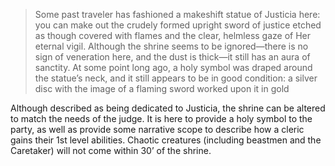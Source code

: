 > Some past traveler has fashioned a makeshift statue of Justicia here: you can make out the crudely formed upright sword of justice etched as though covered with flames and the clear, helmless gaze of Her eternal vigil. Although the shrine seems to be ignored—there is no sign of veneration here, and the dust is thick—it still has an aura of sanctity. At some point long ago, a holy symbol was draped around the statue’s neck, and it still appears to be in good condition: a silver disc with the image of a flaming sword worked upon it in gold

Although described as being dedicated to Justicia, the shrine can be altered to match the needs of the judge. It is here to provide a holy symbol to the party, as well as provide some narrative scope to describe how a cleric gains their 1st level abilities. Chaotic creatures (including beastmen and the Caretaker) will not come within 30’ of the shrine.